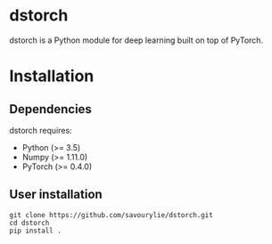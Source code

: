 # dstorch
dstorch is a Python module for deep learning built on top of PyTorch.

# Installation
## Dependencies
dstorch requires:

* Python (>= 3.5)
* Numpy (>= 1.11.0)
* PyTorch (>= 0.4.0)

## User installation
```
git clone https://github.com/savourylie/dstorch.git
cd dstorch
pip install .
```